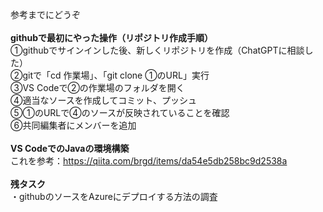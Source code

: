 参考までにどうぞ<br>
<br>
**githubで最初にやった操作（リポジトリ作成手順）<br>**
①githubでサインインした後、新しくリポジトリを作成（ChatGPTに相談した）<br>
②gitで「cd 作業場」、「git clone ①のURL」実行<br>
③VS Codeで②の作業場のフォルダを開く<br>
④適当なソースを作成してコミット、プッシュ<br>
⑤①のURLで④のソースが反映されていることを確認<br>
⑥共同編集者にメンバーを追加<br>
<br>
**VS CodeでのJavaの環境構築<br>**
これを参考：https://qiita.com/brgd/items/da54e5db258bc9d2538a<br>
<br>
**残タスク<br>**
・githubのソースをAzureにデプロイする方法の調査<br>
